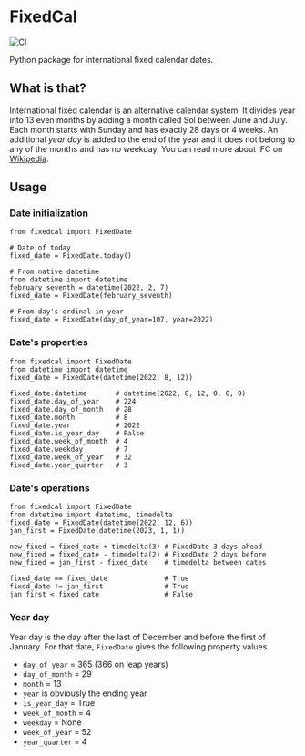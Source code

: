 # FixedCal

[![CI](https://github.com/PyryL/fixedcal/actions/workflows/main.yml/badge.svg)](https://github.com/PyryL/fixedcal/actions)

Python package for international fixed calendar dates.

## What is that?

International fixed calendar is an alternative calendar system.
It divides year into 13 even months by adding a month called Sol between June and July.
Each month starts with Sunday and has exactly 28 days or 4 weeks.
An additional _year day_ is added to the end of the year and it does not belong to any of the months and has no weekday.
You can read more about IFC on [Wikipedia](https://en.wikipedia.org/wiki/International_Fixed_Calendar).

## Usage

### Date initialization

```python3
from fixedcal import FixedDate

# Date of today
fixed_date = FixedDate.today()

# From native datetime
from datetime import datetime
february_seventh = datetime(2022, 2, 7)
fixed_date = FixedDate(february_seventh)

# From day's ordinal in year
fixed_date = FixedDate(day_of_year=107, year=2022)
```

### Date's properties

```python3
from fixedcal import FixedDate
from datetime import datetime
fixed_date = FixedDate(datetime(2022, 8, 12))

fixed_date.datetime       # datetime(2022, 8, 12, 0, 0, 0)
fixed_date.day_of_year    # 224
fixed_date.day_of_month   # 28
fixed_date.month          # 8
fixed_date.year           # 2022
fixed_date.is_year_day    # False
fixed_date.week_of_month  # 4
fixed_date.weekday        # 7
fixed_date.week_of_year   # 32
fixed_date.year_quarter   # 3
```

### Date's operations

```python3
from fixedcal import FixedDate
from datetime import datetime, timedelta
fixed_date = FixedDate(datetime(2022, 12, 6))
jan_first = FixedDate(datetime(2023, 1, 1))

new_fixed = fixed_date + timedelta(3) # FixedDate 3 days ahead
new_fixed = fixed_date - timedelta(2) # FixedDate 2 days before
new_fixed = jan_first - fixed_date    # timedelta between dates

fixed_date == fixed_date              # True
fixed_date != jan_first	              # True
jan_first < fixed_date                # False
```

### Year day

Year day is the day after the last of December and before the first of January.
For that date, `FixedDate` gives the following property values.

* `day_of_year` = 365 (366 on leap years)
* `day_of_month` = 29
* `month` = 13
* `year` is obviously the ending year
* `is_year_day` = True
* `week_of_month` = 4
* `weekday` = None
* `week_of_year` = 52
* `year_quarter` = 4
